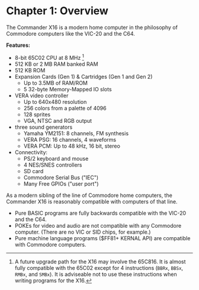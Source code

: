 
# Chapter 1: Overview

The Commander X16 is a modern home computer in the philosophy of Commodore computers like the VIC-20 and the C64.

**Features:**

* 8-bit 65C02 CPU at 8 MHz [^1]
* 512 KB or 2 MB RAM banked RAM
* 512 KB ROM
* Expansion Cards (Gen 1) & Cartridges (Gen 1 and Gen 2)
	* Up to 3.5MB of RAM/ROM
	* 5 32-byte Memory-Mapped IO slots
* VERA video controller
	* Up to 640x480 resolution
	* 256 colors from a palette of 4096
	* 128 sprites
	* VGA, NTSC and RGB output
* three sound generators
	* Yamaha YM2151: 8 channels, FM synthesis
	* VERA PSG: 16 channels, 4 waveforms
	* VERA PCM: Up to 48 kHz, 16 bit, stereo
* Connectivity:
	* PS/2 keyboard and mouse
	* 4 NES/SNES controllers
	* SD card
	* Commodore Serial Bus ("IEC")
	* Many Free GPIOs ("user port")

As a modern sibling of the line of Commodore home computers, the Commander X16 is reasonably compatible with computers of that line.

* Pure BASIC programs are fully backwards compatible with the VIC-20 and the C64.
* POKEs for video and audio are not compatible with any Commodore computer. (There are no VIC or SID chips, for example.)
* Pure machine language programs ($FF81+ KERNAL API) are compatible with Commodore computers.

[^1]: A future upgrade path for the X16 may involve the 65C816. It is almost fully
compatible with the 65C02 except for 4 instructions (`BBRx`, `BBSx`, `RMBx`, and `SMBx`).
It is adviseable not to use these instructions when writing programs for the X16.

<!-- For PDF formatting -->
<div class="page-break"></div>


